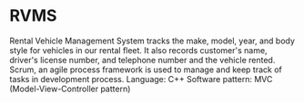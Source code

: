# RVMS
Rental Vehicle Management System tracks the make, model, year, and body style for vehicles in our rental fleet. It also records customer's name, driver's license number, and telephone number and the vehicle rented. Scrum, an agile process framework is used to manage and keep track of tasks in development process. 
Language: C++
Software pattern: MVC (Model-View-Controller pattern)

